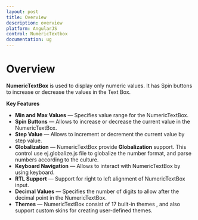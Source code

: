 ```yaml
---
layout: post
title: Overview
description: overview
platform: AngularJS
control: NumericTextbox
documentation: ug
---
```


# Overview

**NumericTextBox** is used to display only numeric values. It has Spin buttons to increase or decrease the values in the Text Box. 

**Key Features**

* **Min and Max Values** — Specifies value range for the NumericTextBox.
* **Spin Buttons** — Allows to increase or decrease the current value in the NumericTextBox.
* **Step Value** — Allows to increment or decrement the current value by step value.
* **Globalization** — NumericTextBox provide **Globalization** support. This control use ej.globalize.js file to globalize the number format, and parse numbers according to the culture.
* **Keyboard Navigation** — Allows to interact with NumericTextBox by using keyboard.
* **RTL Support** — Support for right to left alignment of NumericTextBox input.
* **Decimal Values** — Specifies the number of digits to allow after the decimal point in the NumericTextBox.
* **Themes** — NumericTextBox consist of 17 built-in themes , and also support custom skins for creating user-defined themes.
